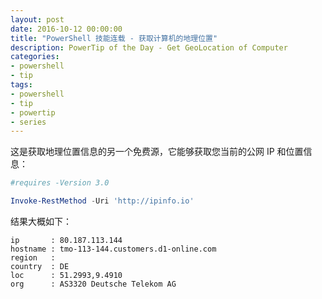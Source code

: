 ```yaml
---
layout: post
date: 2016-10-12 00:00:00
title: "PowerShell 技能连载 - 获取计算机的地理位置"
description: PowerTip of the Day - Get GeoLocation of Computer
categories:
- powershell
- tip
tags:
- powershell
- tip
- powertip
- series
---
```

这是获取地理位置信息的另一个免费源，它能够获取您当前的公网 IP 和位置信息：

```powershell
#requires -Version 3.0

Invoke-RestMethod -Uri 'http://ipinfo.io'
```

结果大概如下：

```
ip       : 80.187.113.144
hostname : tmo-113-144.customers.d1-online.com
region   : 
country  : DE
loc      : 51.2993,9.4910
org      : AS3320 Deutsche Telekom AG
```

<!--本文国际来源：[Get GeoLocation of Computer](http://community.idera.com/powershell/powertips/b/tips/posts/get-geolocation-of-computer)-->
